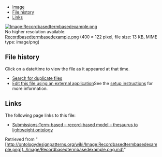 * [Image](../Image/Recordbasedtermbasedexample.png.md#file)
* [File history](../Image/Recordbasedtermbasedexample.png.md#filehistory)
* [Links](../Image/Recordbasedtermbasedexample.png.md#filelinks)

[![Image:Recordbasedtermbasedexample.png](../../../images/5/55/Recordbasedtermbasedexample.png)](../../../images/5/55/Recordbasedtermbasedexample.png)  
No higher resolution available.  
[Recordbasedtermbasedexample.png](../../../images/5/55/Recordbasedtermbasedexample.png)‎ (400 × 122 pixel, file size: 13 KB, MIME type: image/png)

## File history

Click on a date/time to view the file as it appeared at that time.



  
* [Search for duplicate files](http://ontologydesignpatterns.org/wiki/Special:FileDuplicateSearch/Recordbasedtermbasedexample.png "Special:FileDuplicateSearch/Recordbasedtermbasedexample.png")
* [Edit this file using an external application](http://ontologydesignpatterns.org/wiki/index.php?title=Image:Recordbasedtermbasedexample.png&action=edit&externaledit=true&mode=file "Image:Recordbasedtermbasedexample.png")See the [setup instructions](http://www.mediawiki.org/wiki/Manual:External_editors "http://www.mediawiki.org/wiki/Manual:External_editors") for more information.

## Links



The following page links to this file:


* [Submissions:Term-based – record-based model – thesaurus to lightweight ontology](http://ontologydesignpatterns.org/wiki/Submissions:Term-based_%E2%80%93_record-based_model_%E2%80%93_thesaurus_to_lightweight_ontology "Submissions:Term-based – record-based model – thesaurus to lightweight ontology")


Retrieved from "[http://ontologydesignpatterns.org/wiki/Image:Recordbasedtermbasedexample.png](../Image/Recordbasedtermbasedexample.png.md)"